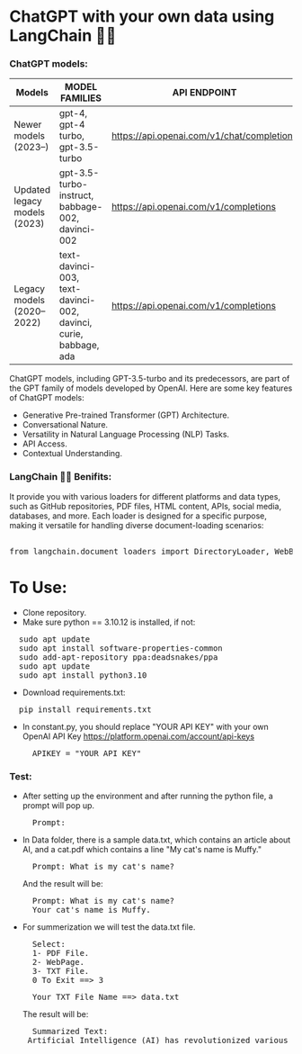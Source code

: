 # ChatGPT with your own data using LangChain 🦜️🔗

### ChatGPT models:
| Models   | MODEL FAMILIES	| API ENDPOINT |
| -------- | -------- | -------- |
| Newer models (2023–)| gpt-4, gpt-4 turbo, gpt-3.5-turbo	 | https://api.openai.com/v1/chat/completions |
| Updated legacy models (2023)	 | gpt-3.5-turbo-instruct, babbage-002, davinci-002	 | https://api.openai.com/v1/completions |
| Legacy models (2020–2022)	 | text-davinci-003, text-davinci-002, davinci, curie, babbage, ada | https://api.openai.com/v1/completions |

ChatGPT models, including GPT-3.5-turbo and its predecessors, are part of the GPT family of models developed by OpenAI. Here are some key features of ChatGPT models:

* Generative Pre-trained Transformer (GPT) Architecture.
* Conversational Nature.
* Versatility in Natural Language Processing (NLP) Tasks.
* API Access.
* Contextual Understanding.

### LangChain 🦜️🔗 Benifits:
It provide you with various loaders for different platforms and data types, such as GitHub repositories, PDF files, HTML content, APIs, social media, databases, and more. Each loader is designed for a specific purpose, making it versatile for handling diverse document-loading scenarios:
<pre> 
from langchain.document_loaders import DirectoryLoader, WebBaseLoader, TextLoader, PyPDFLoader, GitLoader, CSVLoader, PythonLoader
</pre>
# To Use:
* Clone repository.
* Make sure python == 3.10.12 is installed, if not:
<pre>
  sudo apt update
  sudo apt install software-properties-common
  sudo add-apt-repository ppa:deadsnakes/ppa
  sudo apt update
  sudo apt install python3.10
</pre>
* Download requirements.txt:
<pre>
  pip install requirements.txt
</pre>
* In constant.py, you should replace "YOUR API KEY" with your own OpenAI API Key https://platform.openai.com/account/api-keys
  <pre>
    APIKEY = "YOUR API KEY"
  </pre>
### Test:
* After setting up the environment and after running the python file, a prompt will pop up.
  <pre>
    Prompt:
  </pre>
* In Data folder, there is a sample data.txt, which contains an article about AI, and a cat.pdf which contains a line "My cat's name is Muffy."
  <pre>
    Prompt: What is my cat's name?
  </pre>  
  And the result will be:
  <pre>
    Prompt: What is my cat's name?
    Your cat's name is Muffy.
  </pre>
* For summerization we will test the data.txt file.
  <pre>
    Select:
    1- PDF File.
    2- WebPage.
    3- TXT File.
    0 To Exit ==> 3
  </pre>
  <pre>
    Your TXT File Name ==> data.txt
  </pre>
  The result will be:
  <pre>
    Summarized Text:
   Artificial Intelligence (AI) has revolutionized various industries, with Natural Language Processing (NLP) and Large Language Models (LLMs) gaining significant attention. ChatGPT, a creation     of OpenAI, is a remarkable LLM that showcases advanced language understanding and generation capabilities. NLP focuses on enabling machines to comprehend and generate human-like language,        while LLMs like GPT-3 and ChatGPT have shown exceptional language understanding and generation capabilities. ChatGPT has applications in conversational agents, content generation, and            programming assistance, but challenges such as bias and ethical concerns need to be addressed. Overall, AI, NLP, and LLMs represent the forefront of technological innovation, with responsible    development and ethical considerations playing a crucial role in harnessing their full potential for the benefit of society.
  </pre>
  
